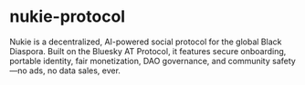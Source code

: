 # nukie-protocol
Nukie is a decentralized, AI-powered social protocol for the global Black Diaspora. Built on the Bluesky AT Protocol, it features secure onboarding, portable identity, fair monetization, DAO governance, and community safety—no ads, no data sales, ever.
